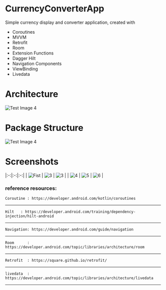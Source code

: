 # CurrencyConverterApp
Simple currency display and converter application, created with

- Coroutines
- MVVM
- Retrofit
- Room
- Extension Functions
- Dagger Hilt
- Navigation Components
- ViewBinding
- Livedata
  

# Architecture

![Test Image 4](https://developer.android.com/topic/libraries/architecture/images/final-architecture.png)



# Package Structure

![Test Image 4](https://github.com/OmarAlyy/CurrencyConverterApp/blob/main/readme-images/project_structure.PNG)



# Screenshots
|:-:|:-:|:-:|
| ![Fist](https://github.com/OmarAlyy/CurrencyConverterApp/blob/main/readme-images/Screenshot_1624102964.png?raw=true) | ![3](https://github.com/OmarAlyy/CurrencyConverterApp/blob/main/readme-images/Screenshot_1624102972.png?raw=true) | ![3](https://github.com/OmarAlyy/CurrencyConverterApp/blob/main/readme-images/Screenshot_1624103006.png?raw=true) |
| ![4](https://github.com/OmarAlyy/CurrencyConverterApp/blob/main/readme-images/Screenshot_1624103026.png?raw=true) | ![5](https://github.com/OmarAlyy/CurrencyConverterApp/blob/main/readme-images/Screenshot_1624103033.png?raw=true) | ![6](https://github.com/OmarAlyy/CurrencyConverterApp/blob/main/readme-images/Screenshot_1624102993.png?raw=true) |



    
### reference resources:


    Coroutine : https://developer.android.com/kotlin/coroutines
***

    Hilt   : https://developer.android.com/training/dependency-injection/hilt-android
***
    Navigation: https://developer.android.com/guide/navigation
***
    Room      : https://developer.android.com/topic/libraries/architecture/room
***
    Retrofit  : https://square.github.io/retrofit/
***
    livedata  : https://developer.android.com/topic/libraries/architecture/livedata
***


